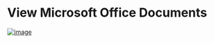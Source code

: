 # View Microsoft Office Documents

[![image](https://user-images.githubusercontent.com/27698189/164316368-6db3ac15-e77e-4320-9e4c-01ce928b4b68.png)](https://area44.github.io/view-ms-office-documents/)
